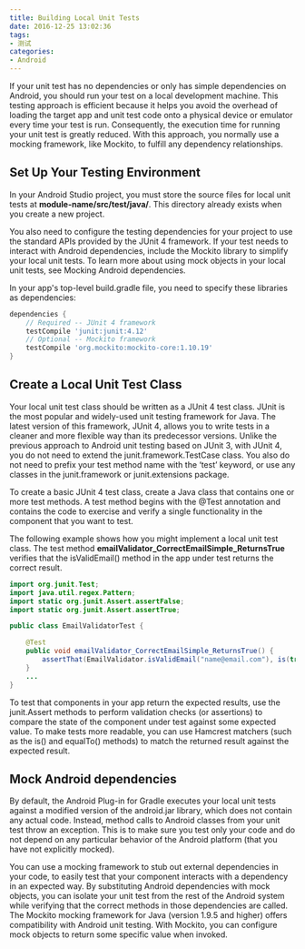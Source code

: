 ```yaml
---
title: Building Local Unit Tests
date: 2016-12-25 13:02:36
tags:
- 测试
categories:
- Android
---
```

If your unit test has no dependencies or only has simple dependencies on Android, you should run your test on a local development machine. This testing approach is efficient because it helps you avoid the overhead of loading the target app and unit test code onto a physical device or emulator every time your test is run. Consequently, the execution time for running your unit test is greatly reduced. With this approach, you normally use a mocking framework, like Mockito, to fulfill any dependency relationships.

<!-- more -->

## Set Up Your Testing Environment

In your Android Studio project, you must store the source files for local unit tests at **module-name/src/test/java/**. This directory already exists when you create a new project.

You also need to configure the testing dependencies for your project to use the standard APIs provided by the JUnit 4 framework. If your test needs to interact with Android dependencies, include the Mockito library to simplify your local unit tests. To learn more about using mock objects in your local unit tests, see Mocking Android dependencies.

In your app's top-level build.gradle file, you need to specify these libraries as dependencies:

```gradle
dependencies {
    // Required -- JUnit 4 framework
    testCompile 'junit:junit:4.12'
    // Optional -- Mockito framework
    testCompile 'org.mockito:mockito-core:1.10.19'
}
```

## Create a Local Unit Test Class

Your local unit test class should be written as a JUnit 4 test class. JUnit is the most popular and widely-used unit testing framework for Java. The latest version of this framework, JUnit 4, allows you to write tests in a cleaner and more flexible way than its predecessor versions. Unlike the previous approach to Android unit testing based on JUnit 3, with JUnit 4, you do not need to extend the junit.framework.TestCase class. You also do not need to prefix your test method name with the ‘test’ keyword, or use any classes in the junit.framework or junit.extensions package.

To create a basic JUnit 4 test class, create a Java class that contains one or more test methods. A test method begins with the @Test annotation and contains the code to exercise and verify a single functionality in the component that you want to test.

The following example shows how you might implement a local unit test class. The test method **emailValidator_CorrectEmailSimple_ReturnsTrue** verifies that the isValidEmail() method in the app under test returns the correct result.

```java
import org.junit.Test;
import java.util.regex.Pattern;
import static org.junit.Assert.assertFalse;
import static org.junit.Assert.assertTrue;

public class EmailValidatorTest {

    @Test
    public void emailValidator_CorrectEmailSimple_ReturnsTrue() {
        assertThat(EmailValidator.isValidEmail("name@email.com"), is(true));
    }
    ...
}
```
To test that components in your app return the expected results, use the junit.Assert methods to perform validation checks (or assertions) to compare the state of the component under test against some expected value. To make tests more readable, you can use Hamcrest matchers (such as the is() and equalTo() methods) to match the returned result against the expected result.

## Mock Android dependencies

By default, the Android Plug-in for Gradle executes your local unit tests against a modified version of the android.jar library, which does not contain any actual code. Instead, method calls to Android classes from your unit test throw an exception. This is to make sure you test only your code and do not depend on any particular behavior of the Android platform (that you have not explicitly mocked).

You can use a mocking framework to stub out external dependencies in your code, to easily test that your component interacts with a dependency in an expected way. By substituting Android dependencies with mock objects, you can isolate your unit test from the rest of the Android system while verifying that the correct methods in those dependencies are called. The Mockito mocking framework for Java (version 1.9.5 and higher) offers compatibility with Android unit testing. With Mockito, you can configure mock objects to return some specific value when invoked.
